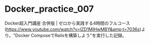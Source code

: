 # Docker_practice_007
Docker超入門講座 合併版 | ゼロから実践する4時間のフルコース(https://www.youtube.com/watch?v=lZD1MIHwMBY&amp;t=7036s)より。"Docker ComposeでRailsを構築しよう"を実行した記録。
